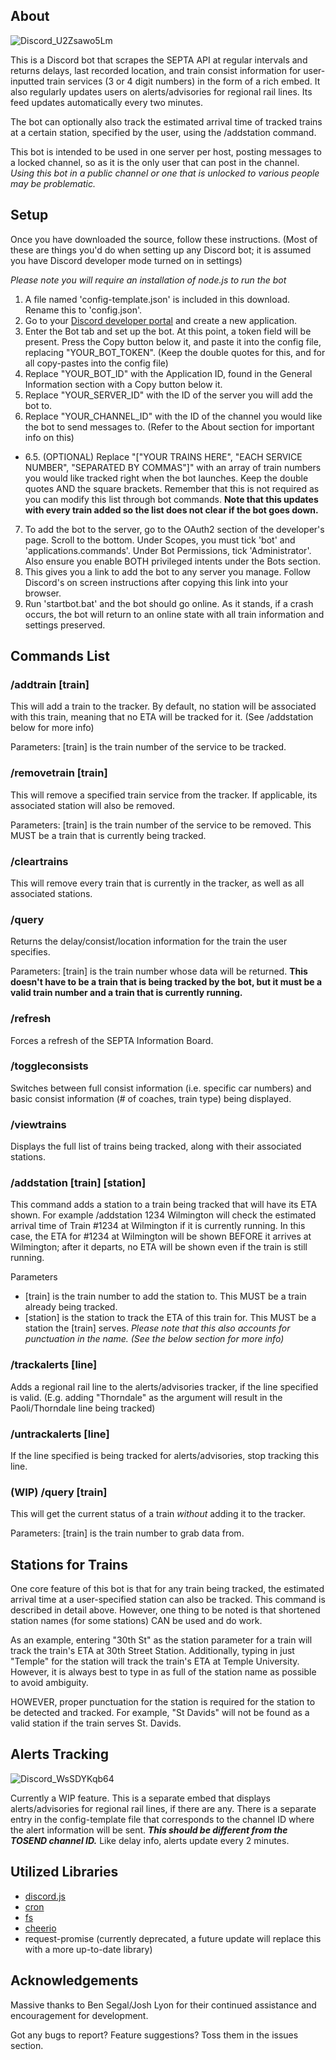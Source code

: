 ## About
![Discord_U2Zsawo5Lm](https://user-images.githubusercontent.com/58154576/138178535-8f4f1ac3-ea68-4982-a1d2-9173d5599bcd.png)

This is a Discord bot that scrapes the SEPTA API at regular intervals and returns delays, last recorded location, and train consist information for user-inputted train services (3 or 4 digit numbers) in the form of a rich embed. It also regularly updates users on alerts/advisories for regional rail lines. Its feed updates automatically every two minutes.

The bot can optionally also track the estimated arrival time of tracked trains at a certain station, specified by the user, using the /addstation command.

This bot is intended to be used in one server per host, posting messages to a locked channel, so as it is the only user that can post in the channel. *Using this bot in a public channel or one that is unlocked to various people may be problematic.*

## Setup
Once you have downloaded the source, follow these instructions. (Most of these are things you'd do when setting up any Discord bot; it is assumed you have Discord developer mode turned on in settings)

*Please note you will require an installation of node.js to run the bot*

1. A file named 'config-template.json' is included in this download. Rename this to 'config.json'.
2. Go to your [Discord developer portal](https://discord.com/developers/applications) and create a new application.
3. Enter the Bot tab and set up the bot. At this point, a token field will be present. Press the Copy button below it, and paste it into the config file, replacing "YOUR_BOT_TOKEN". (Keep the double quotes for this, and for all copy-pastes into the config file)
4. Replace "YOUR_BOT_ID" with the Application ID, found in the General Information section with a Copy button below it.
5. Replace "YOUR_SERVER_ID" with the ID of the server you will add the bot to.
6. Replace "YOUR_CHANNEL_ID" with the ID of the channel you would like the bot to send messages to. (Refer to the About section for important info on this)
- 6.5. (OPTIONAL) Replace "["YOUR TRAINS HERE", "EACH SERVICE NUMBER", "SEPARATED BY COMMAS"]" with an array of train numbers you would like tracked right when the bot launches. Keep the double quotes AND the square brackets. Remember that this is not required as you can modify this list through bot commands. **Note that this updates with every train added so the list does not clear if the bot goes down.**
7. To add the bot to the server, go to the OAuth2 section of the developer's page. Scroll to the bottom. Under Scopes, you must tick 'bot' and 'applications.commands'. Under Bot Permissions, tick 'Administrator'. Also ensure you enable BOTH privileged intents under the Bots section.
8. This gives you a link to add the bot to any server you manage. Follow Discord's on screen instructions after copying this link into your browser.
9. Run 'startbot.bat' and the bot should go online. As it stands, if a crash occurs, the bot will return to an online state with all train information and settings preserved.

## Commands List
### /addtrain [train]
This will add a train to the tracker. By default, no station will be associated with this train, meaning that no ETA will be tracked for it. (See /addstation below for more info)

Parameters: [train] is the train number of the service to be tracked.

### /removetrain [train]
This will remove a specified train service from the tracker. If applicable, its associated station will also be removed.

Parameters: [train] is the train number of the service to be removed. This MUST be a train that is currently being tracked.

### /cleartrains
This will remove every train that is currently in the tracker, as well as all associated stations.

### /query
Returns the delay/consist/location information for the train the user specifies.

Parameters: [train] is the train number whose data will be returned. **This doesn't have to be a train that is being tracked by the bot, but it must be a valid train number and a train that is currently running.**

### /refresh
Forces a refresh of the SEPTA Information Board.

### /toggleconsists
Switches between full consist information (i.e. specific car numbers) and basic consist information (# of coaches, train type) being displayed.

### /viewtrains
Displays the full list of trains being tracked, along with their associated stations.

### /addstation [train] [station]
This command adds a station to a train being tracked that will have its ETA shown. For example /addstation 1234 Wilmington will check the estimated arrival time of Train #1234 at Wilmington if it is currently running. In this case, the ETA for #1234 at Wilmington will be shown BEFORE it arrives at Wilmington; after it departs, no ETA will be shown even if the train is still running.

Parameters
- [train] is the train number to add the station to. This MUST be a train already being tracked.
- [station] is the station to track the ETA of this train for. This MUST be a station the [train] serves. *Please note that this also accounts for punctuation in the name. (See the below section for more info)*

### /trackalerts [line]
Adds a regional rail line to the alerts/advisories tracker, if the line specified is valid. (E.g. adding "Thorndale" as the argument will result in the Paoli/Thorndale line being tracked)

### /untrackalerts [line]
If the line specified is being tracked for alerts/advisories, stop tracking this line.

### (WIP) /query [train]
This will get the current status of a train *without* adding it to the tracker.

Parameters: [train] is the train number to grab data from.

## Stations for Trains
One core feature of this bot is that for any train being tracked, the estimated arrival time at a user-specified station can also be tracked. This command is described in detail above. However, one thing to be noted is that shortened station names (for some stations) CAN be used and do work.

As an example, entering "30th St" as the station parameter for a train will track the train's ETA at 30th Street Station. Additionally, typing in just "Temple" for the station will track the train's ETA at Temple University. However, it is always best to type in as full of the station name as possible to avoid ambiguity.

HOWEVER, proper punctuation for the station is required for the station to be detected and tracked. For example, "St Davids" will not be found as a valid station if the train serves St. Davids.

## Alerts Tracking
![Discord_WsSDYKqb64](https://user-images.githubusercontent.com/58154576/145028502-8668605c-0cdd-400d-b057-bea1455f4240.png)

Currently a WIP feature. This is a separate embed that displays alerts/advisories for regional rail lines, if there are any. There is a separate entry in the config-template file that corresponds to the channel ID where the alert information will be sent. ***This should be different from the TOSEND channel ID.*** Like delay info, alerts update every 2 minutes.

## Utilized Libraries
- [discord.js](https://discord.js.org/#/)
- [cron](https://www.npmjs.com/package/cron)
- [fs](https://nodejs.org/api/fs.html)
- [cheerio](https://cheerio.js.org/)
- request-promise (currently deprecated, a future update will replace this with a more up-to-date library)

## Acknowledgements
Massive thanks to Ben Segal/Josh Lyon for their continued assistance and encouragement for development.

Got any bugs to report? Feature suggestions? Toss them in the issues section.
